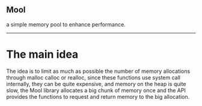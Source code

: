 ## Mool

a simple memory pool to enhance performance.

---

# The main idea
The idea is to limit as much as possible the number of memory allocations through
malloc calloc or realloc, since these functions use system call internally, they can be quite expensive, 
and memory on the heap is quite slow, the Mool library allocates a big chunk of memory
once and the API provides the functions to request and return memory to the big allocation.
